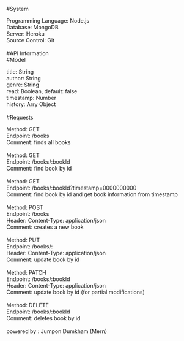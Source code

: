 #System

Programming Language: Node.js<br />
Database: MongoDB <br />
Server: Heroku <br />
Source Control: Git<br />
<br />
#API Information
<br />
#Model

title: String <br />
author: String <br />
genre: String <br />
read: Boolean, default: false <br />
timestamp: Number <br />
history: Arry Object<br />
<br />
#Requests

Method: GET <br />
Endpoint: /books <br />
Comment: finds all books<br />
<br />
Method: GET <br />
Endpoint: /books/:bookId <br />
Comment: find book by id<br />
<br />
Method: GET <br />
Endpoint: /books/:bookId?timestamp=0000000000 <br />
Comment: find book by id and get book information from timestamp<br />
<br />
Method: POST <br />
Endpoint: /books <br />
Header: Content-Type: application/json <br />
Comment: creates a new book<br />
<br />
Method: PUT <br />
Endpoint: /books/: <br />
Header: Content-Type: application/json <br />
Comment: update book by id<br />
<br />
Method: PATCH <br />
Endpoint: /books/:bookId <br />
Header: Content-Type: application/json <br />
Comment: update book by id (for partial modifications)<br />
<br />
Method: DELETE <br />
Endpoint: /books/:bookId <br />
Comment: deletes book by id<br />
<br />
powered by : Jumpon Dumkham (Mern)
